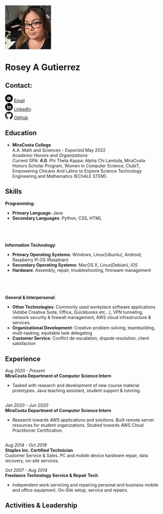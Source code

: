 ![profile-photo](/doc/photo.jpg)
<br/>
# Rosey A Gutierrez  

## Contact:  
![email](/doc/email.png) [Email](mailto:rgutierrez@miracosta.edu)  
![linkedin](/doc/linkedin.png) [LinkedIn](https://www.linkedin.com/in/rosey-a-gutierrez/)  
![GitHub](/doc/github.png) [GitHub](https://github.com/Roseyroseo)  

## Education
- **MiraCosta College**  
A.A. Math and Sciences - *Expected* May 2022  
*Academic Honors and Organizations*:  
Current GPA: **4.0**. Phi Theta Kappa: Alpha Chi Lambda, MiraCosta Honors Scholar Program, 
Women in Computer Science, ClubIT, Empowering Chicanx And Latinx to Explore Science Technology Engineering 
and Mathematics (EChALE STEM).  

## Skills
**Programming:**<br/>
- **Primary Language**: Java
- **Secondary Languages**: Python, CSS, HTML
## <br/>
**Information Technology**:<br/>
- **Primary Operating Systems**: Windows, Linux(Ubuntu), Android, Raspberry Pi OS (Raspbian)
- **Secondary Operating Systems**: MacOS X, Linux(Debian), iOS
- **Hardware**: Assembly, repair, troubleshooting, firmware management
## <br/>
**General & Interpersonal**:<br/>
- **Other Technologies**: Commonly used workplace software applications (Adobe Creative Suite, Office, Quickbooks etc...), 
VPN tunneling, network security & firewall management, AWS cloud infrastructure & services.
- **Organizational Development**: Creative-problem solving, teambuilding, multi-tasking, equitable task delegating
- **Customer Service**: Conflict de-escalation, dispute resolution, client satisfaction  

## Experience 
*Aug 2020 - Present*<br/> 
**MiraCosta Department of Computer Science Intern**<br/>
- Tasked with research and development of new course material prototypes. Java teaching assistant, 
student support & tutoring.<br/><br/>

*Jan 2020 - Jun 2020*<br/> 
**MiraCosta Department of Computer Science Intern**<br/>
- Research towards AWS applications and solutions. Built remote server resources for student organizations.
Studied towards AWS Cloud Practitioner Certification.<br/><br/>

*Aug 2014 - Oct 2019*<br/>
**Staples Inc. Certified Technician**<br/>
Customer Service & Sales.
PC and mobile device hardware repair, data recovery, on-site services.

*Oct 2007 - Aug 2014*<br/>
**Freelance Technology Service & Repair Tech**<br/>
- Independent work servicing and repairing personal and business 
mobile and office equipment. On-Site setup, service and repairs.


## Activities & Leadership
